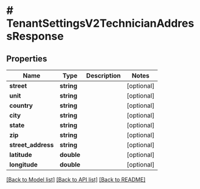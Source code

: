 # # TenantSettingsV2TechnicianAddressResponse

## Properties

Name | Type | Description | Notes
------------ | ------------- | ------------- | -------------
**street** | **string** |  | [optional]
**unit** | **string** |  | [optional]
**country** | **string** |  | [optional]
**city** | **string** |  | [optional]
**state** | **string** |  | [optional]
**zip** | **string** |  | [optional]
**street_address** | **string** |  | [optional]
**latitude** | **double** |  | [optional]
**longitude** | **double** |  | [optional]

[[Back to Model list]](../../README.md#models) [[Back to API list]](../../README.md#endpoints) [[Back to README]](../../README.md)
